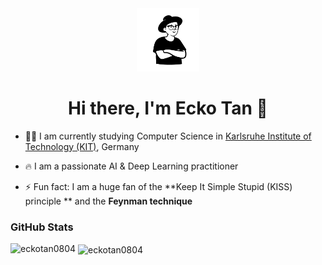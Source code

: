 <div id="header" align="center">
    <img src="https://raw.githubusercontent.com/EckoTan0804/upic-repo/master/uPic/notion_avatar6.png" width=20%>
    <h1>Hi there, I'm Ecko Tan 👋</h1>
</div>

- 🧑‍🎓 I am currently studying Computer Science in [Karlsruhe Institute of Technology (KIT)][KIT], Germany

- 🔥 I am a passionate AI & Deep Learning practitioner

- ⚡ Fun fact: I am a huge fan of the **Keep It Simple Stupid (KISS) principle ** and the **Feynman technique**

  








### GitHub Stats

<p><img align="left" src="https://github-readme-stats.vercel.app/api/top-langs?username=eckotan0804&show_icons=true&locale=en&layout=compact" alt="eckotan0804" /></p>

<p>&nbsp;<img align="center" src="https://github-readme-stats.vercel.app/api?username=eckotan0804&show_icons=true&locale=en" alt="eckotan0804" /></p>





[KIT]: https://www.kit.edu/english/index.php
[homepage]: https://haobin-tan.netlify.app/
[linkedin]: www.linkedin.com/in/haobin-tan
[twitter]: https://twitter.com/Eckooo_Tan
